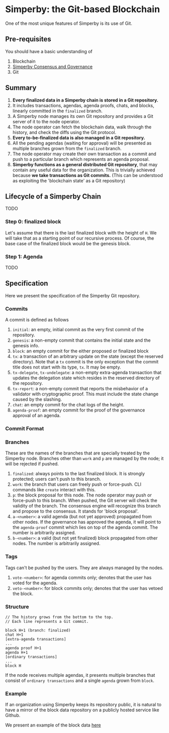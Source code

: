 # Simperby: the Git-based Blockchain

One of the most unique features of Simperby is its use of Git.

## Pre-requisites

You should have a basic understanding of

1. Blockchain
2. [Simperby Consensus and Governance](./protocol_overview.md)
3. Git

## Summary

1. **Every finalized data in a Simperby chain is stored in a Git repository.**
2. It includes transactions, agendas, agenda proofs, chats, and blocks, linearly committed in the `finalized` branch.
3. A Simperby node manages its own Git repository and provides a Git server of it to the node operator.
4. The node operator can fetch the blockchain data, walk through the history, and check the diffs using the Git protocol.
5. **Every to-be-finalized data is also managed in a Git repository.**
6. All the pending agendas (waiting for approval) will be presented as multiple branches grown from the `finalized` branch.
7. The node operator may create their own transaction as a commit and push to a particular branch which represents an agenda proposal.
8. **Simperby functions as a general distributed Git repository**, that may contain any useful data for the organization. This is trivially achieved because **we take transactions as Git commits.** (This can be understood as exploiting the 'blockchain state' as a Git repository)

## Lifecycle of a Simperby Chain

TODO

### Step 0: finalized block

Let's assume that there is the last finalized block with the height of `H`.
We will take that as a starting point of our recursive process. Of course, the base case of the finalized block would be the genesis block.

### Step 1: Agenda

TODO

## Specification

Here we present the specification of the Simperby Git repository.

### Commits

A commit is defined as follows

1. `initial`: an empty, initial commit as the very first commit of the repository.
2. `genesis`: a non-empty commit that contains the initial state and the genesis info.
3. `block`: an empty commit for the either proposed or finalized block
4. `tx`: a transaction of an arbitrary update on the state (except the reserved directory). Note that a `tx` commit is the only exception that the commit title does not start with its type, `tx`. It may be empty.
5. `tx-delegate`, `tx-undelegate`: a non-empty extra-agenda transaction that updates the delegation state which resides in the reserved directory of the repository.
6. `tx-report`: a non-empty commit that reports the misbehavior of a validator with cryptographic proof. This must include the state change caused by the slashing.
7. `chat`: an empty commit for the chat logs of the height.
8. `agenda-proof`: an empty commit for the proof of the governance approval of an agenda.

### Commit Format

### Branches

These are the names of the branches that are specially treated by the Simperby node. Branches other than `work` and `p` are managed by the node; it will be rejected if pushed.

1. `finalized`: always points to the last finalized block. It is strongly protected; users can't push to this branch.
2. `work`: the branch that users can freely push or force-push. CLI commands like `create` interact with this.
3. `p`: the block proposal for this node. The node operator may push or force-push to this branch. When pushed, the Git server will check the validity of the branch. The consensus engine will recognize this branch and propose to the consensus. It stands for 'block proposal'.
4. `a-<number>`: a valid agenda (but not yet approved) propagated from other nodes. If the governance has approved the agenda, it will point to the `agenda-proof` commit which lies on top of the agenda commit. The number is arbitrarily assigned.
5. `b-<number>`: a valid (but not yet finalized) block propagated from other nodes. The number is arbitrarily assigned.

### Tags

Tags can't be pushed by the users. They are always managed by the nodes.

1. `vote-<number>`: for agenda commits only; denotes that the user has voted for the agenda.
2. `veto-<number>`: for block commits only; denotes that the user has vetoed the block.

### Structure

```text
// The history grows from the bottom to the top.
// Each line represents a Git commit.

block H+1 (branch: finalized)
chat H+1
[extra-agenda transactions]
...
agenda proof H+1
agenda H+1
[ordinary transactions]
...
block H
```

If the node receives multiple agendas, it presents multiple branches that consist of `ordinary transactions` and a single `agenda` grown from `block`.

### Example

If an organization using Simperby keeps its repository public, it is natural to have a mirror of the block data repository on a publicly hosted service like Github.

We present an example of the block data [here](https://github.com/postech-dao/simperby-git-example)
